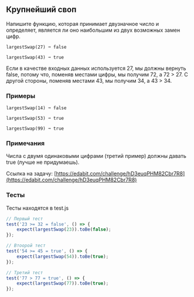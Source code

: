 ## Крупнейший своп

Напишите функцию, которая принимает двузначное число и определяет, является ли оно наибольшим из двух возможных замен цифр.


```
largestSwap(27) ➞ false

largestSwap(43) ➞ true
```

Если в качестве входных данных используется 27, мы должны вернуть false, потому что, поменяв местами цифры, мы получим 72, а 72 > 27. С другой стороны, поменяв местами 43, мы получим 34, а 43 > 34.


### Примеры

```
largestSwap(14) ➞ false

largestSwap(53) ➞ true

largestSwap(99) ➞ true
```

### Примечания

Числа с двумя одинаковыми цифрами (третий пример) должны давать true (лучше не придумаешь).

Ссылка на задачу: [https://edabit.com/challenge/hD3euqPHM82Cbr7R8](https://edabit.com/challenge/hD3euqPHM82Cbr7R8)


### Тесты

Тесты находятся в test.js

```javascript
// Первый тест
test('23 >= 32 = false', () => {
    expect(largestSwap(23)).toBe(false);
});

// Втоорой тест
test('54 >= 45 = true', () => {
    expect(largestSwap(54)).toBe(true);
});

// Третий тест
test('77 > 77 = true', () => {
    expect(largestSwap(77)).toBe(true);
});
```
